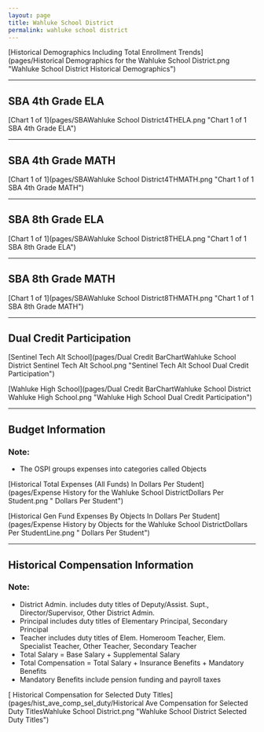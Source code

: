 ```yaml
---
layout: page
title: Wahluke School District
permalink: wahluke school district
---
```



[Historical Demographics Including Total Enrollment Trends](pages/Historical Demographics for the Wahluke School District.png "Wahluke School District Historical Demographics")

___

## SBA 4th Grade ELA

[Chart 1 of 1](pages/SBAWahluke School District4THELA.png "Chart 1 of 1 SBA 4th Grade ELA")


___

## SBA 4th Grade MATH

[Chart 1 of 1](pages/SBAWahluke School District4THMATH.png "Chart 1 of 1 SBA 4th Grade MATH")


___

## SBA 8th Grade ELA

[Chart 1 of 1](pages/SBAWahluke School District8THELA.png "Chart 1 of 1 SBA 8th Grade ELA")


___

## SBA 8th Grade MATH

[Chart 1 of 1](pages/SBAWahluke School District8THMATH.png "Chart 1 of 1 SBA 8th Grade MATH")


___

## Dual Credit Participation

[Sentinel Tech Alt School](pages/Dual Credit BarChartWahluke School District Sentinel Tech Alt School.png "Sentinel Tech Alt School Dual Credit Participation")

[Wahluke High School](pages/Dual Credit BarChartWahluke School District Wahluke High School.png "Wahluke High School Dual Credit Participation")


___

## Budget Information
### Note:
- The OSPI groups expenses into categories called Objects

[Historical Total Expenses (All Funds) In Dollars Per Student](pages/Expense History for the Wahluke School DistrictDollars Per Student.png " Dollars Per Student")

[Historical Gen Fund Expenses By Objects In Dollars Per Student](pages/Expense History by Objects for the Wahluke School DistrictDollars Per StudentLine.png " Dollars Per Student")


___

## Historical Compensation Information
### Note:
- District Admin. includes duty titles of Deputy/Assist. Supt., Director/Supervisor, Other District Admin.
- Principal includes duty titles of Elementary Principal, Secondary Principal
- Teacher includes duty titles of Elem. Homeroom Teacher, Elem. Specialist Teacher, Other Teacher, Secondary Teacher
- Total Salary = Base Salary + Supplemental Salary
- Total Compensation = Total Salary + Insurance Benefits + Mandatory Benefits
- Mandatory Benefits include pension funding and payroll taxes

[ Historical Compensation for Selected Duty Titles](pages/hist_ave_comp_sel_duty/Historical Ave Compensation for Selected Duty TitlesWahluke School District.png "Wahluke School District Selected Duty Titles")

